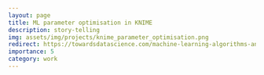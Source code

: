 ```yaml
---
layout: page
title: ML parameter optimisation in KNIME
description: story-telling
img: assets/img/projects/knime_parameter_optimisation.png
redirect: https://towardsdatascience.com/machine-learning-algorithms-and-the-art-of-hyperparameter-selection-279d3b04c281
importance: 5
category: work
---
```

